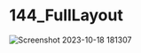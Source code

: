 # 144_FullLayout
![Screenshot 2023-10-18 181307](https://github.com/mhmdfakhrim/144_FullLayout/assets/106448800/7a4d778a-0263-4513-8ba8-e8462aa2552c)

